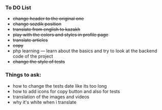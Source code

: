 ### To DO List
* ~~change header to the original one~~
* ~~change sozdik position~~
* ~~translate from english to kazakh~~
* ~~play with the colors and styles in profile page~~
* ~~translate articles~~
* ~~copy~~
* php learning — learn about the basics and try to look at the backend code of the project
* ~~change the style of tests~~

### Things to ask:
* how to change the tests date like its too long
* how to add icons for copy button and also for tests
* translation of the images and videos
* why it's white when i translate

